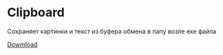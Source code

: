 # Clipboard

Сохраняет картинки и текст из буфера обмена в папу возле exe файла

<a href="/buzzon/Clipboard/raw/master/Clipboard.exe">Dowmload</a>


